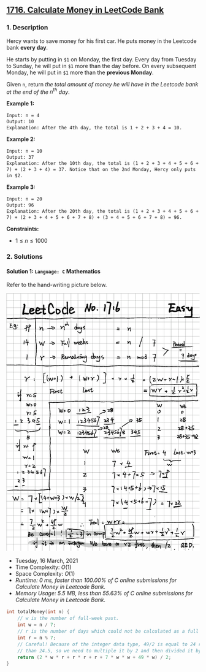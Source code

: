 ## [1716. Calculate Money in LeetCode Bank](https://leetcode.com/problems/calculate-money-in-leetcode-bank/)

### 1. Description

Hercy wants to save money for his first car. He puts money in the Leetcode bank **every day**.

He starts by putting in `$1` on Monday, the first day. Every day from Tuesday to Sunday, he will put in `$1` more than the day before. On every subsequent Monday, he will put in `$1` more than the **previous Monday**.

Given `n`, return *the total amount of money he will have in the Leetcode bank at the end of the $n^{\text{th}}$ day*.

**Example 1:**

```
Input: n = 4
Output: 10
Explanation: After the 4th day, the total is 1 + 2 + 3 + 4 = 10.
```

**Example 2:**

```
Input: n = 10
Output: 37
Explanation: After the 10th day, the total is (1 + 2 + 3 + 4 + 5 + 6 + 7) + (2 + 3 + 4) = 37. Notice that on the 2nd Monday, Hercy only puts in $2.
```

**Example 3:**

```
Input: n = 20
Output: 96
Explanation: After the 20th day, the total is (1 + 2 + 3 + 4 + 5 + 6 + 7) + (2 + 3 + 4 + 5 + 6 + 7 + 8) + (3 + 4 + 5 + 6 + 7 + 8) = 96.
```

**Constraints:**

- $1 \leq n \leq 1000$

### 2. Solutions

#### Solution 1: `Language: C` Mathematics

Refer to the hand-writing picture below.

![](leetcode_1716.png)

- Tuesday, 16 March, 2021
- Time Complexity: $O(1)$
- Space Complexity: $O(1)$
- *Runtime: 0 ms, faster than 100.00% of C online submissions for Calculate Money in Leetcode Bank.*
- *Memory Usage: 5.5 MB, less than 55.63% of C online submissions for Calculate Money in Leetcode Bank.*

```C
int totalMoney(int n) {
    // w is the number of full-week past.
    int w = n / 7;
    // r is the number of days which could not be calculated as a full week.
    int r = n % 7;
    // Careful! Because of the integer data type, 49/2 is equal to 24 rather
    // than 24.5, so we need to multiple it by 2 and then divided it by 2.
    return (2 * w * r + r * r + r + 7 * w * w + 49 * w) / 2;
}
```

